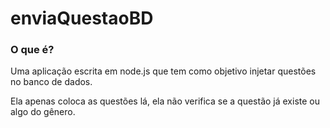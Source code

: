 # enviaQuestaoBD

### O que é?

Uma aplicação escrita em node.js que tem como objetivo injetar questões no banco de dados.

Ela apenas coloca as questões lá, ela não verifica se a questão já existe ou algo do gênero.